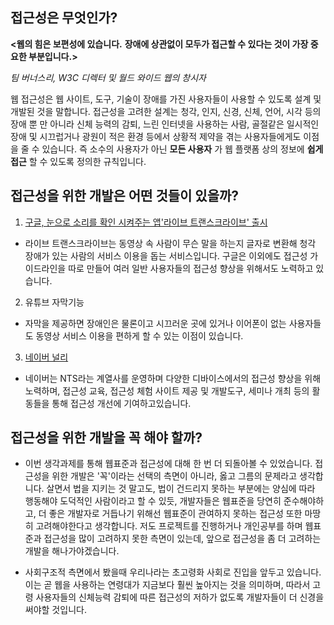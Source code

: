 <aside>

## 접근성은 무엇인가?

__<웹의 힘은 보편성에 있습니다.__
__장애에 상관없이 모두가 접근할 수 있다는 것이 가장 중요한 부분입니다.>__

_팀 버너스리, W3C 디렉터 및 월드 와이드 웹의 창시자_

 웹 접근성은 웹 사이트, 도구, 기술이 장애를 가진 사용자들이 사용할 수 있도록 설계 및 개발된 것을 말합니다. 접근성을 고려한 설계는 청각, 인지, 신경, 신체, 언어, 시각 등의 장애 뿐 만 아니라 신체 능력의 감퇴, 느린 인터넷을 사용하는 사람, 골절같은 일시적인 장애 및 시끄럽거나 광원이 적은 환경 등에서 상황적 제약을 겪는 사용자들에게도 이점을 줄 수 있습니다. 즉 소수의 사용자가 아닌 __모든 사용자__ 가 웹 플랫폼 상의 정보에 __쉽게 접근__ 할 수 있도록 정의한 규칙입니다. 

## 접근성을 위한 개발은 어떤 것들이 있을까?

1. [구글, 눈으로 소리를 확인 시켜주는 앱'라이브 트랜스크라이브' 출시](http://www.m-i.kr/news/articleView.html?idxno=504211)

- 라이브 트랜스크라이브는 동영상 속 사람이 무슨 말을 하는지 글자로 변환해 청각 장애가 있는 사람의 서비스 이용을 돕는 서비스입니다. 구글은 이외에도 접근성 가이드라인을 따로 만들어 여러 일반 사용자들의 접근성 향상을 위해서도 노력하고 있습니다.

2. 유튜브 자막기능
- 자막을 제공하면 장애인은 물론이고 시끄러운 곳에 있거나 이어폰이 없는 사용자들도 동영상 서비스 이용을 편하게 할 수 있는 이점이 있습니다. 

3. [네이버 널리](https://nuli.navercorp.com/)
- 네이버는 NTS라는 계열사를 운영하며 다양한 디바이스에서의 접근성 향상을 위해 노력하며, 접근성 교육, 접근성 체험 사이트 제공 및 개발도구, 세미나 개최 등의 활동들을 통해 접근성 개선에 기여하고있습니다.

##  접근성을 위한 개발을 꼭 해야 할까?

- 이번 생각과제를 통해 웹표준과 접근성에 대해 한 번 더 되돌아볼 수 있었습니다. 접근성을 위한 개발은 '꼭'이라는 선택의 측면이 아니라, 옳고 그름의 문제라고 생각합니다. 살면서 법을 지키는 것 말고도, 법이 건드리지 못하는 부분에는 양심에 따라 행동해야 도덕적인 사람이라고 할 수 있듯, 개발자들은 웹표준을 당연히 준수해야하고, 더 좋은 개발자로 거듭나기 위해선 웹표준이 관여하지 못하는 접근성 또한 마땅히 고려해야한다고 생각합니다. 저도 프로젝트를 진행하거나 개인공부를 하며 웹표준과 접근성을 많이 고려하지 못한 측면이 있는데, 앞으로 접근성을 좀 더 고려하는 개발을 해나가야겠습니다. 
  
- 사회구조적 측면에서 봤을때 우리나라는 초고령화 사회로 진입을 앞두고 있습니다. 이는 곧 웹을 사용하는 연령대가 지금보다 훨씬 높아지는 것을 의미하며, 따라서 고령 사용자들의 신체능력 감퇴에 따른 접근성의 저하가 없도록 개발자들이 더 신경을 써야할 것입니다.
  
</aside>